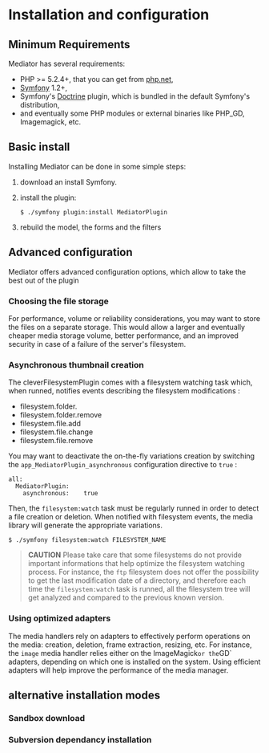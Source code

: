 # Installation and configuration

## Minimum Requirements

Mediator has several requirements:

*   PHP >= 5.2.4+, that you can get from [php.net](http://www.php.net/),
*   [Symfony](http://www.symfony-project.org/) 1.2+,
*   Symfony's [Doctrine](http://www.doctrine-project.org/) plugin, which is bundled in the default Symfony's distribution,
*   and eventually some PHP modules or external binaries like PHP_GD, Imagemagick, etc.

## Basic install

Installing Mediator can be done in some simple steps:

1.   download an install Symfony.
2.   install the plugin:


         $ ./symfony plugin:install MediatorPlugin


3.   rebuild the model, the forms and the filters

## Advanced configuration

Mediator offers advanced configuration options, which allow to take the best out of the plugin

### Choosing the file storage

For performance, volume or reliability considerations, you may want to store the files on a separate storage. This would allow a larger and eventually cheaper media storage volume, better performance, and an improved security in case of a failure of the server's filesystem.


### Asynchronous thumbnail creation

The cleverFilesystemPlugin comes with a filesystem watching task which, when runned, notifies events describing the filesystem modifications :

*   filesystem.folder.
*   filesystem.folder.remove
*   filesystem.file.add
*   filesystem.file.change
*   filesystem.file.remove

You may want to deactivate the on-the-fly variations creation by switching the `app_MediatorPlugin_asynchronous` configuration directive to `true` :

    all:
      MediatorPlugin:
        asynchronous:    true

Then, the `filesystem:watch` task must be regularly runned in order to detect a file creation or deletion. When notified with filesystem events, the media library will generate the appropriate variations.

    $ ./symfony filesystem:watch FILESYSTEM_NAME


>**CAUTION**
> Please take care that some filesystems do not provide important informations that help optimize the filesystem watching process. For instance, the `ftp` filesystem does not offer the possibility to get the last modification date of a directory, and therefore each time the `filesystem:watch` task is runned, all the filesystem tree will get analyzed and compared to the previous known version.


### Using optimized adapters

The media handlers rely on adapters to effectively perform operations on the media: creation, deletion, frame extraction, resizing, etc. For instance, the `image` media handler relies either on the ImageMagick` or the `GD` adapters, depending on which one is installed on the system. Using efficient adapters will help improve the performance of the media manager.


## alternative installation modes

### Sandbox download

### Subversion dependancy installation